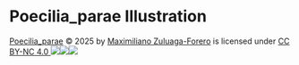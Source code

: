 # Poecilia_parae Illustration
[Poecilia_parae](https://figshare.com/account/articles/28478429?file=52583816) © 2025 by [Maximiliano Zuluaga-Forero](https://orcid.org/my-orcid?orcid=0000-0001-8795-2044) is licensed under [CC BY-NC 4.0 ![](https://chooser-beta.creativecommons.org/img/cc-logo.f0ab4ebe.svg)![](https://chooser-beta.creativecommons.org/img/cc-by.21b728bb.svg)![](https://chooser-beta.creativecommons.org/img/cc-nc.218f18fc.svg)](https://creativecommons.org/licenses/by-nc/4.0/?ref=chooser-v1)
